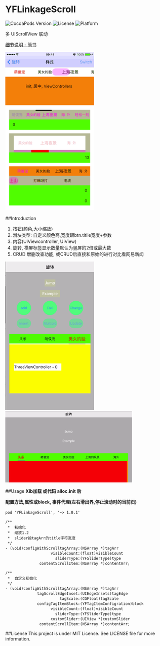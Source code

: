 # YFLinkageScroll
![CocoaPods Version](https://img.shields.io/badge/pod-v1.0.1-brightgreen.svg)
![License](https://img.shields.io/badge/license-MIT-blue.svg)
![Platform](https://img.shields.io/badge/platform-iOS-red.svg)

多 UIScrollView 联动

[细节说明 - 简书](http://www.jianshu.com/p/692c441aeb02)

<p align="left" >
  <img src="style.gif" alt="KYAnimatedPageControl" title="KYAnimatedPageControl" width = "280">
</p>


##Introduction
1. 按钮(颜色,大小缩放)
2. 滑块类型: 自定义颜色高,宽度跟btn.titile宽度+参数
3. 内容(UIViewcontroller, UIView) 
4. 旋转, 横屏标签显示数量默认为竖屏的2倍或最大数
5. CRUD 增删改查功能, 或CRUD后直接和原始的进行对比看网易新闻
<p align="left" >
<img src="ver.gif" alt="KYAnimatedPageControl" title="KYAnimatedPageControl" width = "280">
<img src="hor.gif" alt="KYAnimatedPageControl" title="KYAnimatedPageControl" width = "400">
</p>

##Usage
**Xib加载 或代码 alloc.init 后** <p></p>
**配置方法,属性或block, 事件代理(左右滑出界,停止滚动时的当前页)**<p></p>
```pod 'YFLinkageScroll', '~> 1.0.1'```

```
/**
 *  初始化
 *  缩放1.2  
 *  slider按tagArr的title字符宽度
 */
- (void)configWithScrolltagArray:(NSArray *)tagArr
                    visibleCount:(float)visibleCount
                      sliderType:(YFSliderType)type
               contentScrollItem:(NSArray *)contentArr;
```
```               
/**
 *  自定义初始化
 */
- (void)configWithScrolltagArray:(NSArray *)tagArr
              tagScrollEdgeInset:(UIEdgeInsets)tagEdge
                        tagScale:(CGFloat)tagScale
              configTagItemBlock:(YFTagItemConfigration)block
                    visibleCount:(float)visibleCount
                      sliderType:(YFSliderType)type
                    customSlider:(UIView *)customSlider
               contentScrollItem:(NSArray *)contentArr;
```               
               
##License
This project is under MIT License. See LICENSE file for more information.
